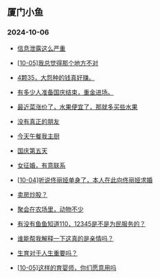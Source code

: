 ## 厦门小鱼 
### 2024-10-06

+ [信息泄露这么严重](http://bbs.xmfish.com/read-htm-tid-18248773.html)

+ [[10-05]我总觉得那个地方不对](http://bbs.xmfish.com/read-htm-tid-18248786.html)

+ [4颗35，大怨种的钱真好赚。](http://bbs.xmfish.com/read-htm-tid-18248828.html)

+ [有多少人准备国庆结束，重金进场。](http://bbs.xmfish.com/read-htm-tid-18248765.html)

+ [最近菜涨价了，水果便宜了，那就多买些水果](http://bbs.xmfish.com/read-htm-tid-18248788.html)

+ [没有真正的朋友](http://bbs.xmfish.com/read-htm-tid-18248762.html)

+ [今天午餐我主厨](http://bbs.xmfish.com/read-htm-tid-18248825.html)

+ [国庆第五天](http://bbs.xmfish.com/read-htm-tid-18248853.html)

+ [女征婚，有意联系](http://bbs.xmfish.com/read-htm-tid-18248856.html)

+ [[10-04]听说佟丽娅单身了，本人在此向佟丽娅求婚](http://bbs.xmfish.com/read-htm-tid-18248764.html)

+ [卖房炒股？](http://bbs.xmfish.com/read-htm-tid-18248837.html)

+ [聚会在农场里，动物不少](http://bbs.xmfish.com/read-htm-tid-18248876.html)

+ [有没有鱼鱼知道110，12345是不是为民服务的？](http://bbs.xmfish.com/read-htm-tid-18248813.html)

+ [谁能帮我解释一下这真的是亲情吗？](http://bbs.xmfish.com/read-htm-tid-18248868.html)

+ [生育对于人生重要吗？](http://bbs.xmfish.com/read-htm-tid-18248805.html)

+ [[10-05]这样的育婴师，你们愿意用吗](http://bbs.xmfish.com/read-htm-tid-18248889.html)

